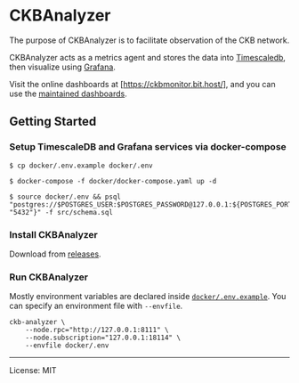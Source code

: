 # CKBAnalyzer

The purpose of CKBAnalyzer is to facilitate observation of the CKB network.

CKBAnalyzer acts as a metrics agent and stores the data into [Timescaledb](https://docs.timescale.com/), then visualize using [Grafana](https://grafana.com/).

Visit the online dashboards at [https://ckbmonitor.bit.host/], and you can use the [maintained dashboards](https://github.com/keroro520/ckb-analyzer/tree/main/dashboards).

## Getting Started

### Setup TimescaleDB and Grafana services via docker-compose

```shell
$ cp docker/.env.example docker/.env

$ docker-compose -f docker/docker-compose.yaml up -d

$ source docker/.env && psql "postgres://$POSTGRES_USER:$POSTGRES_PASSWORD@127.0.0.1:${POSTGRES_PORT:-"5432"}" -f src/schema.sql
```

### Install CKBAnalyzer

Download from [releases](https://github.com/keroro520/ckb-analyzer/releases).

### Run CKBAnalyzer

Mostly environment variables are declared inside [`docker/.env.example`](./docker/.env.example). You can specify an environment file with `--envfile`.

```shell
ckb-analyzer \
    --node.rpc="http://127.0.0.1:8111" \
    --node.subscription="127.0.0.1:18114" \
    --envfile docker/.env
```

---

License: MIT
